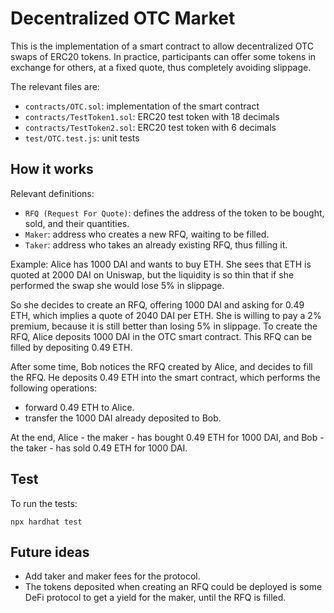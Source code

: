 # Decentralized OTC Market

This is the implementation of a smart contract to allow decentralized OTC swaps of ERC20 tokens. In practice, participants can offer some tokens in exchange for others, at a fixed quote, thus completely avoiding slippage.

The relevant files are:

-   `contracts/OTC.sol`: implementation of the smart contract
-   `contracts/TestToken1.sol`: ERC20 test token with 18 decimals
-   `contracts/TestToken2.sol`: ERC20 test token with 6 decimals
-   `test/OTC.test.js`: unit tests

## How it works

Relevant definitions:

-   `RFQ (Request For Quote)`: defines the address of the token to be bought, sold, and their quantities.
-   `Maker`: address who creates a new RFQ, waiting to be filled.
-   `Taker`: address who takes an already existing RFQ, thus filling it.

Example: Alice has 1000 DAI and wants to buy ETH. She sees that ETH is quoted at 2000 DAI on Uniswap, but the liquidity is so thin that if she performed the swap she would lose 5% in slippage.

So she decides to create an RFQ, offering 1000 DAI and asking for 0.49 ETH, which implies a quote of 2040 DAI per ETH. She is willing to pay a 2% premium, because it is still better than losing 5% in slippage. To create the RFQ, Alice deposits 1000 DAI in the OTC smart contract. This RFQ can be filled by depositing 0.49 ETH.

After some time, Bob notices the RFQ created by Alice, and decides to fill the RFQ. He deposits 0.49 ETH into the smart contract, which performs the following operations:

-   forward 0.49 ETH to Alice.
-   transfer the 1000 DAI already deposited to Bob.

At the end, Alice - the maker - has bought 0.49 ETH for 1000 DAI, and Bob - the taker - has sold 0.49 ETH for 1000 DAI.

## Test

To run the tests:

```shell
npx hardhat test
```

## Future ideas

-   Add taker and maker fees for the protocol.
-   The tokens deposited when creating an RFQ could be deployed is some DeFi protocol to get a yield for the maker, until the RFQ is filled.
